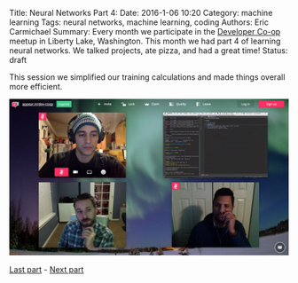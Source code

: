 Title: Neural Networks Part 4: 
Date: 2016-1-06 10:20
Category: machine learning
Tags: neural networks, machine learning, coding
Authors: Eric Carmichael
Summary: Every month we participate in the [Developer Co-op](http://meetup.com/dev-coop/) meetup in Liberty Lake, Washington. This month we had part 4 of learning neural networks. We talked projects, ate pizza, and had a great time!
Status: draft


This session we simplified our training calculations and made things overall more efficient.



![Neuron graph](/images/events/neuron_pt4_remote.jpg)



[Last part](asdf) - [Next part](asdf)
